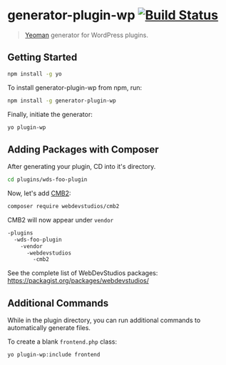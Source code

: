 # generator-plugin-wp [![Build Status](https://secure.travis-ci.org/WebDevStudios/generator-plugin-wp.png?branch=master)](https://travis-ci.org/WebDevStudios/generator-plugin-wp)

> [Yeoman](http://yeoman.io) generator for WordPress plugins.


## Getting Started

```bash
npm install -g yo
```

To install generator-plugin-wp from npm, run:

```bash
npm install -g generator-plugin-wp
```

Finally, initiate the generator:

```bash
yo plugin-wp
```

## Adding Packages with Composer

After generating your plugin, CD into it's directory.

```bash
cd plugins/wds-foo-plugin
```

Now, let's add [CMB2](https://github.com/WebDevStudios/CMB2):

```bash
composer require webdevstudios/cmb2
```

CMB2 will now appear under `vendor`

```bash
-plugins
  -wds-foo-plugin
    -vendor
      -webdevstudios
        -cmb2
```
See the complete list of WebDevStudios packages: https://packagist.org/packages/webdevstudios/

## Additional Commands

While in the plugin directory, you can run additional commands to automatically generate files.

To create a blank `frontend.php` class:

```bash
yo plugin-wp:include frontend
```
